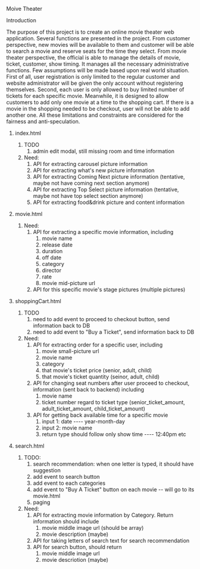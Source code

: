 Moive Theater

Introduction

The purpose of this project is to create an online movie theater web application. Several functions are presented in the project. From customer perspective, new movies will be available to them and customer will be able to search a movie and reserve seats for the time they select. From movie theater perspective, the official is able to manage the details of movie, ticket, customer, show timing. It manages all the necessary administrative functions. Few assumptions will be made based upon real world situation. First of all, user registration is only limited to the regular customer and website administrator will be given the only account without registering themselves. Second, each user is only allowed to buy limited number of tickets for each specific movie. Meanwhile, it is designed to allow customers to add only one movie at a time to the shopping cart. If there is a movie in the shopping needed to be checkout, user will not be able to add another one. All these limitations and constraints are considered for the fairness and anti-speculation.

1. index.html
   1. TODO
      1. admin edit modal, still missing room and time information
   2. Need:
      1. API for extracting carousel picture information
      2. API for extracting what's new picture information
      3. API for extracting Coming Next picture information (tentative, maybe not have coming next section anymore)
      4. API for extracting Top Select picture information (tentative, maybe not have top select section anymore)
      5. API for extracting food&drink picture and content information
2. movie.html
   1. Need:
      1. API for extracting a specific movie information, including
         1.  movie name
         2. release date
         3. duration
         4. off date
         5. category
         6. director
         7. rate
         8. movie mid-picture url
      2. API for this specific movie's stage pictures (multiple pictures)
3. shoppingCart.html
   1. TODO
      1. need to add event to proceed to checkout button, send information back to DB
      2. need to add event to "Buy a Ticket", send information back to DB
   2. Need:
      1. API for extracting order for a specific user, including
         1. movie small-picture url
         2. movie name
         3. category
         4. that movie's ticket price (senior, adult, child)
         5. that movie's ticket quantity (seinor, adult, child)
      2. API for changing seat numbers after user proceed to checkout, information (sent back to backend) including
         1. movie name
         2. ticket number regard to ticket type (senior_ticket_amount, adult_ticket_amount, child_ticket_amount)
      3. API for getting back available time for a specific movie 
         1. input 1: date ---- year-month-day
         2. input 2: movie name
         3. return type should follow only show time ---- 12:40pm etc

4. search.html
   1. TODO:
      1. search recommendation: when one letter is typed, it should have suggestion
      2. add event to search button
      3. add event to each categories
      4. add event to "Buy A Ticket" button on each movie -- will go to its movie.html
      5. paging
   2. Need:
      1. API for extracting movie information by Category. Return information should include
         1. movie middle image url (should be array)
         2. movie description (maybe)
      2. API for taking letters of search text for search recommendation
      3. API for search button, should return
         1. movie middle image url
         2. movie descriotion (maybe)

